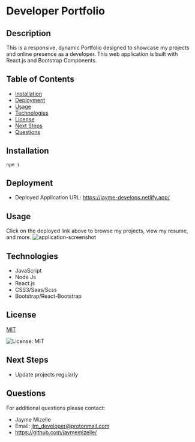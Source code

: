 

# Developer Portfolio

## Description
This is a responsive, dynamic Portfolio designed to showcase my projects and online presence as a developer. This web application is built with React.js and Bootstrap Components.

## Table of Contents
  - [Installation](#installation)
  - [Deployment](#deployment)
  - [Usage](#usage)
  - [Technologies](#technologies)
  - [License](#license)
  - [Next Steps](#next-steps)
  - [Questions](#questions)


## Installation
``` npm i ```

## Deployment
* Deployed Application URL: https://jayme-develops.netlify.app/

## Usage
Click on the deployed link above to browse my projects, view my resume, and more.
![application-screenshot](./public/jayme-develops-screenshot.jpg)

## Technologies
* JavaScript 
* Node Js  
* React.js 
* CSS3/Saas/Scss
* Bootstrap/React-Bootstrap

## License


  [MIT](https://opensource.org/licenses/MIT)
  

  ![License: MIT](https://img.shields.io/badge/License-MIT-9cf)

## Next Steps
* Update projects regularly

## Questions
For additional questions please contact:
* Jayme Mizelle
* Email: jlm_developer@protonmail.com
* https://github.com/jaymemizelle/
